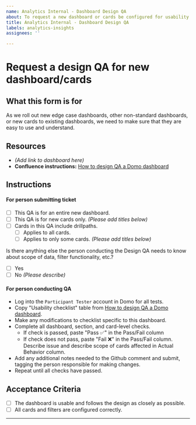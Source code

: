 ```yaml
---
name: Analytics Internal - Dashboard Design QA
about: To request a new dashboard or cards be configured for usability
title: Analytics Internal - Dashboard Design QA
labels: analytics-insights
assignees: ''

---
```


# Request a design QA for new dashboard/cards

## What this form is for
As we roll out new edge case dashboards, other non-standard dashboards, or new cards to existing dashboards, we need to make sure that they are easy to use and understand.

## Resources
- _(Add link to dashboard here)_
- **Confluence instructions:** [How to design QA a Domo dashboard](https://vfs.atlassian.net/wiki/spaces/AT/pages/2216002036/How+to+Design+QA+a+Domo+dashboard)

## Instructions

#### For person submitting ticket
- [ ] This QA is for an entire new dashboard.
- [ ] This QA is for new cards only. _(Please add titles below)_
- [ ] Cards in this QA include drillpaths.
   - [ ] Applies to all cards.
   - [ ] Applies to only some cards. _(Please add titles below)_

Is there anything else the person conducting the Design QA needs to know about scope of data, filter functionality, etc.?
- [ ] Yes
- [ ] No _(Please describe)_

#### For person conducting QA
- Log into the `Participant Tester` account in Domo for all tests.
- Copy "Usability checklist" table from [How to design QA a Domo dashboard](https://vfs.atlassian.net/wiki/spaces/AT/pages/2216002036/How+to+Design+QA+a+Domo+dashboard).
- Make any modifications to checklist specific to this dashboard.
- Complete all dashboard, section, and card-level checks.
  - If check is passed, paste "Pass ✅" in the Pass/Fail column
  - If check does not pass, paste "Fail ❌" in the Pass/Fail column. Describe issue and describe scope of cards affected in Actual Behavior column.
- Add any additional notes needed to the Github comment and submit, tagging the person responsible for making changes.
- Repeat until all checks have passed.

## Acceptance Criteria
- [ ] The dashboard is usable and follows the design as closely as possible.
- [ ] All cards and filters are configured correctly.
---

